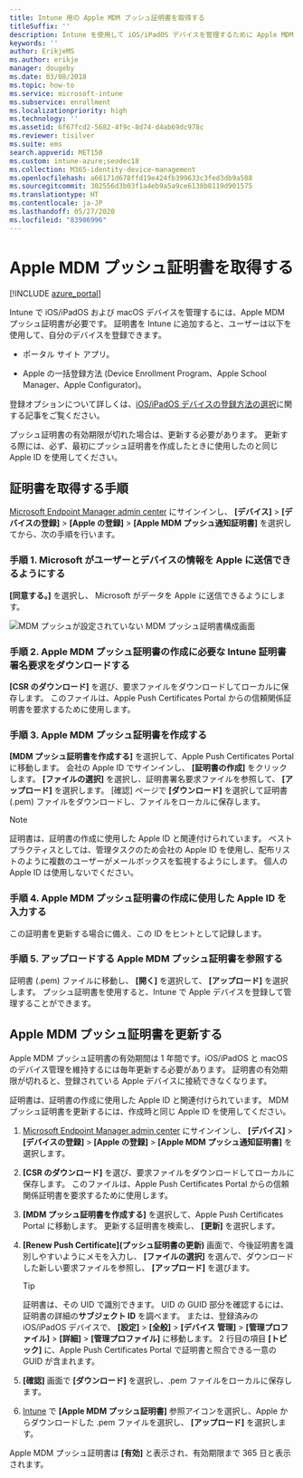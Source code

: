 ```yaml
---
title: Intune 用の Apple MDM プッシュ証明書を取得する
titleSuffix: ''
description: Intune を使用して iOS/iPadOS デバイスを管理するために Apple MDM プッシュ証明書を取得します。
keywords: ''
author: ErikjeMS
ms.author: erikje
manager: dougeby
ms.date: 03/08/2018
ms.topic: how-to
ms.service: microsoft-intune
ms.subservice: enrollment
ms.localizationpriority: high
ms.technology: ''
ms.assetid: 6f67fcd2-5682-4f9c-8d74-d4ab69dc978c
ms.reviewer: tisilver
ms.suite: ems
search.appverid: MET150
ms.custom: intune-azure;seodec18
ms.collection: M365-identity-device-management
ms.openlocfilehash: a66171d678ffd19e424fb399633c3fed3db9a588
ms.sourcegitcommit: 302556d3b03f1a4eb9a5a9ce6138b8119d901575
ms.translationtype: HT
ms.contentlocale: ja-JP
ms.lasthandoff: 05/27/2020
ms.locfileid: "83986996"
---
```

# <a name="get-an-apple-mdm-push-certificate"></a>Apple MDM プッシュ証明書を取得する

[!INCLUDE [azure_portal](../includes/azure_portal.md)]

Intune で iOS/iPadOS および macOS デバイスを管理するには、Apple MDM プッシュ証明書が必要です。 証明書を Intune に追加すると、ユーザーは以下を使用して、自分のデバイスを登録できます。

- ポータル サイト アプリ。

- Apple の一括登録方法 (Device Enrollment Program、Apple School Manager、Apple Configurator)。

登録オプションについて詳しくは、[iOS/iPadOS デバイスの登録方法の選択](ios-enroll.md)に関する記事をご覧ください。

プッシュ証明書の有効期限が切れた場合は、更新する必要があります。 更新する際には、必ず、最初にプッシュ証明書を作成したときに使用したのと同じ Apple ID を使用してください。


## <a name="steps-to-get-your-certificate"></a>証明書を取得する手順
[Microsoft Endpoint Manager admin center](https://go.microsoft.com/fwlink/?linkid=2109431) にサインインし、 **[デバイス]**  >  **[デバイスの登録]**  >  **[Apple の登録]**  >  **[Apple MDM プッシュ通知証明書]** を選択してから、次の手順を行います。

### <a name="step-1-grant-microsoft-permission-to-send-user-and-device-information-to-apple"></a>手順 1. Microsoft がユーザーとデバイスの情報を Apple に送信できるようにする
**[同意する。]** を選択し、 Microsoft がデータを Apple に送信できるようにします。

![MDM プッシュが設定されていない MDM プッシュ証明書構成画面](./media/apple-mdm-push-certificate-get/create-mdm-push-certificate.png)

### <a name="step-2-download-the-intune-certificate-signing-request-required-to-create-an-apple-mdm-push-certificate"></a>手順 2. Apple MDM プッシュ証明書の作成に必要な Intune 証明書署名要求をダウンロードする
**[CSR のダウンロード]** を選び、要求ファイルをダウンロードしてローカルに保存します。 このファイルは、Apple Push Certificates Portal からの信頼関係証明書を要求するために使用します。

### <a name="step-3-create-an-apple-mdm-push-certificate"></a>手順 3. Apple MDM プッシュ証明書を作成する
**[MDM プッシュ証明書を作成する]** を選択して、Apple Push Certificates Portal に移動します。 会社の Apple ID でサインインし、 **[証明書の作成]** をクリックします。 **[ファイルの選択]**  を選択し、証明書署名要求ファイルを参照して、 **[アップロード]** を選択します。 [確認] ページで **[ダウンロード]** を選択して証明書 (.pem) ファイルをダウンロードし、ファイルをローカルに保存します。

> [!NOTE]
> 証明書は、証明書の作成に使用した Apple ID と関連付けられています。 ベスト プラクティスとしては、管理タスクのため会社の Apple ID を使用し、配布リストのように複数のユーザーがメールボックスを監視するようにします。 個人の Apple ID は使用しないでください。

### <a name="step-4-enter-the-apple-id-used-to-create-your-apple-mdm-push-certificate"></a>手順 4. Apple MDM プッシュ証明書の作成に使用した Apple ID を入力する
この証明書を更新する場合に備え、この ID をヒントとして記録します。

### <a name="step-5-browse-to-your-apple-mdm-push-certificate-to-upload"></a>手順 5. アップロードする Apple MDM プッシュ証明書を参照する
証明書 (.pem) ファイルに移動し、 **[開く]** を選択して、 **[アップロード]** を選択します。 プッシュ証明書を使用すると、Intune で Apple デバイスを登録して管理することができます。

## <a name="renew-apple-mdm-push-certificate"></a>Apple MDM プッシュ証明書を更新する
Apple MDM プッシュ証明書の有効期間は 1 年間です。iOS/iPadOS と macOS のデバイス管理を維持するには毎年更新する必要があります。 証明書の有効期限が切れると、登録されている Apple デバイスに接続できなくなります。

証明書は、証明書の作成に使用した Apple ID と関連付けられています。 MDM プッシュ証明書を更新するには、作成時と同じ Apple ID を使用してください。

1. [Microsoft Endpoint Manager admin center](https://go.microsoft.com/fwlink/?linkid=2109431) にサインインし、 **[デバイス]**  >  **[デバイスの登録]**  >  **[Apple の登録]**  >  **[Apple MDM プッシュ通知証明書]** を選択します。
2. **[CSR のダウンロード]** を選び、要求ファイルをダウンロードしてローカルに保存します。 このファイルは、Apple Push Certificates Portal からの信頼関係証明書を要求するために使用します。
3. **[MDM プッシュ証明書を作成する]** を選択して、Apple Push Certificates Portal に移動します。 更新する証明書を検索し、 **[更新]** を選択します。
4. **[Renew Push Certificate]\(プッシュ証明書の更新\)** 画面で、今後証明書を識別しやすいようにメモを入力し、 **[ファイルの選択]** を選んで、ダウンロードした新しい要求ファイルを参照し、 **[アップロード]** を選びます。
   > [!TIP]
   > 証明書は、その UID で識別できます。 UID の GUID 部分を確認するには、証明書の詳細の**サブジェクト ID** を調べます。 または、登録済みの iOS/iPadOS デバイスで、 **[設定]**  >  **[全般]**  >  **[デバイス** **管理]**  >  **[管理プロファイル]**  >  **[詳細]**  >  **[管理プロファイル]** に移動します。 2 行目の項目 **[トピック]** に、Apple Push Certificates Portal で証明書と照合できる一意の GUID が含まれます。
 
6. **[確認]** 画面で **[ダウンロード]** を選択し、.pem ファイルをローカルに保存します。
7. [Intune](https://go.microsoft.com/fwlink/?linkid=2090973) で **[Apple MDM プッシュ証明書]** 参照アイコンを選択し、Apple からダウンロードした .pem ファイルを選択し、 **[アップロード]** を選択します。

Apple MDM プッシュ証明書は **[有効]** と表示され、有効期限まで 365 日と表示されます。

